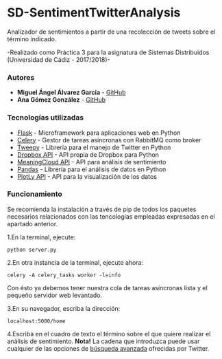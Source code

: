 # SD-SentimentTwitterAnalysis

Analizador de sentimientos a partir de una recolección de tweets sobre el término indicado.

-Realizado como Práctica 3 para la asignatura de Sistemas Distribuidos (Universidad de Cádiz - 2017/2018)-


### Autores

* **Miguel Ángel Álvarez García** - [GitHub](https://github.com/IamMiguelAA)
* **Ana Gómez González** - [GitHub](https://github.com/angoglez)


### Tecnologías utilizadas
 * [Flask](http://flask.pocoo.org/) - Microframework para aplicaciones web en Python
 * [Celery](http://www.celeryproject.org/) - Gestor de tareas asíncronas con RabbitMQ como broker		
 * [Tweepy](http://www.tweepy.org/) - Librería para el manejo de Twitter en Python		
 * [Dropbox API](https://www.dropbox.com/developers/documentation/python#overview) - API propia de Dropbox para Python		
 * [MeaningCloud API](https://www.meaningcloud.com/es/) - API para análisis de sentimiento		
 * [Pandas](https://pandas.pydata.org/) - Librería para el análisis de datos en Python		
 * [PlotLy API](https://plot.ly/python/) - API para la visualización de los datos


### Funcionamiento

Se recomienda la instalación a través de pip de todos los paquetes necesarios relacionados con las tencologías empleadas expresadas en el apartado anterior.

1.En la terminal, ejecute:
```
python server.py
```

2.En otra instancia de la terminal, ejecute ahora:
```
celery -A celery_tasks worker -l=info
```
Con ésto ya debemos tener nuestra cola de tareas asíncronas lista y el pequeño servidor web levantado.

3.En su navegador, escriba la dirección:
```
localhost:5000/home
```

4.Escriba en el cuadro de texto el término sobre el que quiere realizar el análisis de sentimiento.
**Nota!** La cadena que introduzca puede usar cualquier de las opciones de [búsqueda avanzada](https://help.twitter.com/es/using-twitter/twitter-advanced-search) ofrecidas por Twitter.
